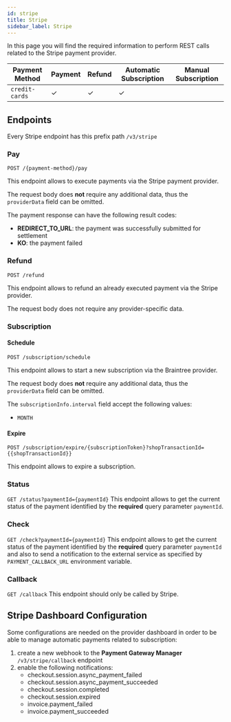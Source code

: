```yaml
---
id: stripe
title: Stripe
sidebar_label: Stripe
---
```

In this page you will find the required information to perform REST calls related to the Stripe payment provider.

| Payment Method | Payment | Refund | Automatic Subscription | Manual Subscription |
|----------------|---------|--------|------------------------|---------------------|
| `credit-cards` | ✓       | ✓      | ✓                      |                     | 


## Endpoints

Every Stripe endpoint has this prefix path `/v3/stripe`


### Pay

`POST /{payment-method}/pay`

This endpoint allows to execute payments via the Stripe payment provider.

The request body does **not** require any additional data, thus the `providerData` field can be omitted.

The payment response can have the following result codes:
- **REDIRECT_TO_URL**: the payment was successfully submitted for settlement
- **KO**: the payment failed


### Refund

`POST /refund`

This endpoint allows to refund an already executed payment via the Stripe provider.

The request body does not require any provider-specific data.

### Subscription

####  Schedule

`POST /subscription/schedule`

This endpoint allows to start a new subscription via the Braintree provider.

The request body does **not** require any additional data, thus the `providerData` field can be omitted.

The `subscriptionInfo.interval` field accept the following values:
- `MONTH`


#### Expire

`POST /subscription/expire/{subscriptionToken}?shopTransactionId={{shopTransactionId}}`

This endpoint allows to expire a subscription.

### Status

`GET /status?paymentId={paymentId}`
This endpoint allows to get the current status of the payment identified by the **required** query parameter `paymentId`.


### Check

`GET /check?paymentId={paymentId}`
This endpoint allows to get the current status of the payment identified by the **required** query parameter `paymentId` and also to send a notification to the external service as specified by `PAYMENT_CALLBACK_URL` environment variable.


### Callback

`GET /callback`
This endpoint should only be called by Stripe.

## Stripe Dashboard Configuration
Some configurations are needed on the provider dashboard in order to be able to manage automatic payments related to subscription:
1. create a new webhook to the **Payment Gateway Manager** `/v3/stripe/callback` endpoint
2. enable the following notifications:
    - checkout.session.async_payment_failed
    - checkout.session.async_payment_succeeded
    - checkout.session.completed
    - checkout.session.expired
    - invoice.payment_failed
    - invoice.payment_succeeded
